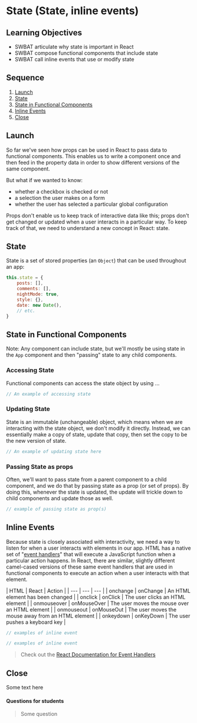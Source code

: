 # State (State, inline events)

## Learning Objectives

- SWBAT articulate why state is important in React
- SWBAT compose functional components that include state
- SWBAT call inline events that use or modify state

## Sequence

1. [Launch](#launch)
2. [State](#state)
3. [State in Functional Components](#state-in-functional-components)
4. [Inline Events](#inline-events)
5. [Close](#close)

## Launch

So far we've seen how props can be used in React to pass data to functional components. This enables us to write a component once and then feed in the property data in order to show different versions of the same component.

But what if we wanted to know:

- whether a checkbox is checked or not
- a selection the user makes on a form
- whether the user has selected a particular global configuration

Props don't enable us to keep track of interactive data like this; props don't get changed or updated when a user interacts in a particular way. To keep track of that, we need to understand a new concept in React: state.

## State

State is a set of stored properties (an `Object`) that can be used throughout an app:

```js
this.state = {
	posts: [],
	comments: [],
	nightMode: true,
	style: {},
	date: new Date(),
	// etc.
}
```

## State in Functional Components

Note: Any component can include state, but we'll mostly be using state in the `App` component and then "passing" state to any child components.

### Accessing State

Functional components can access the state object by using ...

```js
// An example of accessing state
```

### Updating State

State is an immutable (unchangeable) object, which means when we are interacting with the state object, we don't modify it directly. Instead, we can essentially make a copy of state, update that copy, then set the copy to be the new version of state.

```js
// An example of updating state here
```

### Passing State as props

Often, we'll want to pass state from a parent component to a child component, and we do that by passing state as a prop (or set of props). By doing this, whenever the state is updated, the update will trickle down to child components and update those as well.

```js
// example of passing state as prop(s)
```

## Inline Events

Because state is closely associated with interactivity, we need a way to listen for when a user interacts with elements in our app. HTML has a native set of "[event handlers](https://www.w3schools.com/js/js_events.asp)" that will execute a JavaScript function when a particular action happens. In React, there are similar, slightly different camel-cased versions of these same event handlers that are used in functional components to execute an action when a user interacts with that element.

| HTML | React | Action |
| *---* | *---* | --- |
| onchange | onChange | An HTML element has been changed |
| onclick | onClick | The user clicks an HTML element |
| onmouseover | onMouseOver | The user moves the mouse over an HTML element |
| onmouseout | onMouseOut | The user moves the mouse away from an HTML element |
| onkeydown | onKeyDown | The user pushes a keyboard key |

```js
// examples of inline event

// examples of inline event

```

> Check out the [React Documentation for Event Handlers](https://reactjs.org/docs/handling-events.html)

## Close

Some text here

#### Questions for students

> Some question
